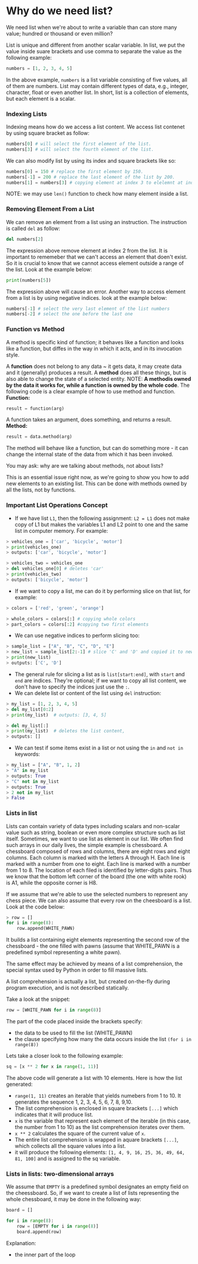 # Why do we need list?

We need list when we're about to write a variable than can store many value; hundred or thousand or even million?

List is unique and different from another scalar variable. In list, we put the value inside suare brackets and use comma to separate the value as the following example:

```python
numbers = [1, 2, 3, 4, 5]
```

In the above example, ``numbers`` is a list variable consisting of five values, all of them are numbers. List may contain different types of data, e.g., integer, character, float or even another list. In short, list is a collection of elements, but each element is a scalar.

### Indexing Lists

Indexing means how do we access a list content. We access list contenet by using square bracket as follow:

```python
numbers[0] # will select the first element of the list.
numbers[3] # will select the fourth element of the list.
```

We can also modify list by using its index and square brackets like so:

```python
numbers[0] = 150 # replace the first element by 150.
numbers[-1] = 200 # replace the last element of the list by 200.
numbers[1] = numbers[3] # copying element at index 3 to elelemnt at index 1 in list "numbers"
```

NOTE: we may use  ``len()`` function to check how many element inside a list.

### Removing Element From a List

We can remove an element from a list using an instruction. The instruction is called ``del`` as follow:

```python
del numbers[2]
```

The expression above remove element at index 2 from the list. It is important to rememeber that we can't access an element that doen't exist. So it is crucial to know that we cannot access element outside a range of the list. Look at the example below:

```python
print(numbers[5])
```

The expression above will cause an error.
Another way to access element from a list is by using negative indices. look at the example below:

```python
numbers[-1] # select the very last element of the list numbers
numbers[-2] # select the one before the last one
```

### Function vs Method

A method is specific kind of function; it behaves like a function and looks like a function, but diffes in the way in which it acts, and in its invocation style.

A **function** does not belong to any data ~ it gets data, it may create data and it (generally) produces a result. A __method__ does all these things, but is also able to change the state of a selected entity.
NOTE: __A methodis owned by the data it works for, while a function is owned by the whole code__.
The following code is a clear example of how to use method and function.
__Function:__

```python
result = function(arg)
```

A function takes an argument, does something, and returns a result.
__Method:__

```python
result = data.method(arg)
```

The method will behave like a function, but can do something more - it can change the internal state of the data from which it has been invoked.

You may ask: why are we talking about methods, not about lists?

This is an essential issue right now, as we're going to show you how to add new elements to an existing list. This can be done with methods owned by all the lists, not by functions.

### Important List Operations Concept

* If we have list ``L1``, then the following assignment: ``L2 = L1`` does not make copy of L1 but makes the variables L1 and L2 point to one and the same list in computer memory. For example:

```python
> vehicles_one = ['car', 'bicycle', 'motor']
> print(vehicles_one) 
> outputs: ['car', 'bicycle', 'motor']

> vehicles_two = vehicles_one
> del vehicles_one[0] # deletes 'car'
> print(vehicles_two)
> outputs: ['bicycle', 'motor']
```

* If we want to copy a list, me can do it by performing slice on that list, for example:

```python
> colors = ['red', 'green', 'orange']

> whole_colors = colors[:] # copying whole colors
> part_colors = colors[:2] #copying two first elements 
```

* We can use negative indices to perform slicing too:

```python
> sample_list = ["A", "B", "C", "D", "E"]
> new_list = sample_list[2:-1] # slice 'C' and 'D' and copied it to new_list
> print(new_list)
> outputs: ['C', 'D']
```

* The general rule for slicing a list as is ``list[start:end]``, with ``start`` and ``end`` are indices. They're optional; if we want to copy all list content, we don't have to specify the indices just use the ``:``.
* We can delete list or content of the list using ``del`` instruction:

```python
> my_list = [1, 2, 3, 4, 5]
> del my_list[0:2]
> print(my_list)  # outputs: [3, 4, 5]

> del my_list[:]
> print(my_list)  # deletes the list content, 
> outputs: []
```

* We can test if some items exist in a list or not using the ``in`` and ``not in`` keywords:

```python
> my_list = ["A", "B", 1, 2]
> "A" in my_list
> outputs: True
> "C" not in my_list
> outputs: True
> 2 not in my_list
> False
```

### Lists in list

Lists can contain variety of data types including scalars and non-scalar value such as string, boolean or even more complex structure such as list itself.
Sometimes, we want to use list as element in our list. We often find such arrays in our daily lives, the simple example is chessboard.
A chessboard composed of rows and columns, there are eight rows and eight columns. Each column is marked with the letters A through H. Each line is marked with a number from one to eight. Each line is marked with a number from 1 to 8.
The location of each filed is identified by letter-digits pairs. Thus we know that the bottom left corner of the board (the one with white rook) is A1, while the opposite corner is H8.

If we assume that we're able to use the selected numbers to represent any chess piece. We can also assume that every row on the cheesboard is a list.
Look at the code below:
```python
> row = []
for i in range(8):
    row.append(WHITE_PAWN)
```
It builds a list containing eight elements representing the second row of the chessboard - the one filled with pawns (assume that WHITE_PAWN is a predefined symbol representing a white pawn).

The same effect may be achieved by means of a list comprehension, the special syntax used by Python in order to fill massive lists.

A list comprehension is actually a list, but created on-the-fly during program execution, and is not described statically.

Take a look at the snippet:
```python
row = [WHITE_PAWN for i in range(8)]
```
The part of the code placed inside the brackets specify:
* the data to be used to fill the list (WHITE_PAWN)
* the clause specifying how many the data occurs inside the list ```(for i in range(8))```

Lets take a closer look to the following example:
```python
sq = [x ** 2 for x in range(1, 11)]
```
The above code will generate a list with 10 elements. Here is how the list generated:
* ```range(1, 11)``` creates an iterable that yields numebers from 1 to 10. It generates the sequence 1, 2, 3, 4, 5, 6, 7, 8, 9,10. 
* The list comprehension is enclosed in square brackets ```[...]``` which indicates that it will produce list.
* ```x``` is the variable that represent each element of the iterable (in this case, the number from 1 to 10) as the list comprehension iterates over them. 
* ```x ** 2``` calculates the square of the current value of ```x```.
* The entire list comprehension is wrapped in aquare brackets ```[...]```, which collects all the square values into a list. 
* it will produce the following elements:
```[1, 4, 9, 16, 25, 36, 49, 64, 81, 100]``` and is assigned to the sq variable. 

### Lists in lists: two-dimensional arrays
We assume that ```EMPTY``` is a predefined symbol designates an empty field on the cheessboard. So, if we want to create a list of lists representing the whole chessboard, it may be done in the following way:
```python
board = []

for i in range(8):
    row = [EMPTY for i in range(8)]
    board.append(row)
```
Explanation:
* the inner part of the loop 
